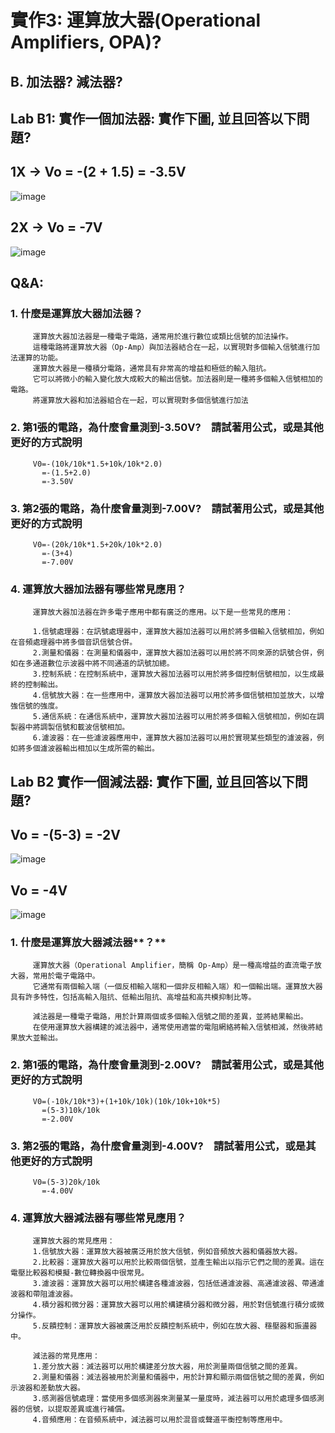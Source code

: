 # 實作3: 運算放大器(Operational Amplifiers, OPA)? 
## B. 加法器? 減法器?
## Lab B1: 實作一個加法器: 實作下圖, 並且回答以下問題?
## 1X → Vo = -(2 + 1.5) = -3.5V
![image](https://github.com/Jerry951230/EC2024/assets/162287588/ecf22e35-4819-43b1-9bac-a7fb789b4d73)

## 2X → Vo = -7V
![image](https://github.com/Jerry951230/EC2024/assets/162287588/54af60e8-55d9-44cb-b210-3efb1bedfe28)

## Q&A:

### **1. 什麼是運算放大器加法器？**
         運算放大器加法器是一種電子電路，通常用於進行數位或類比信號的加法操作。
         這種電路將運算放大器（Op-Amp）與加法器結合在一起，以實現對多個輸入信號進行加法運算的功能。
         運算放大器是一種積分電路，通常具有非常高的增益和極低的輸入阻抗。
         它可以將微小的輸入變化放大成較大的輸出信號。加法器則是一種將多個輸入信號相加的電路。
         將運算放大器和加法器組合在一起，可以實現對多個信號進行加法
         
### **2. 第1張的電路，為什麼會量測到-3.50V?　請試著用公式，或是其他更好的方式說明**
         V0=-(10k/10k*1.5+10k/10k*2.0)
           =-(1.5+2.0)
           =-3.50V
           
### **3. 第2張的電路，為什麼會量測到-7.00V?　請試著用公式，或是其他更好的方式說明**
         V0=-(20k/10k*1.5+20k/10k*2.0)
           =-(3+4)
           =-7.00V
           
### **4. 運算放大器加法器有哪些常見應用？**
         運算放大器加法器在許多電子應用中都有廣泛的應用。以下是一些常見的應用：

         1.信號處理器：在訊號處理器中，運算放大器加法器可以用於將多個輸入信號相加，例如在音頻處理器中將多個音訊信號合併。
         2.測量和儀器：在測量和儀器中，運算放大器加法器可以用於將不同來源的訊號合併，例如在多通道數位示波器中將不同通道的訊號加總。
         3.控制系統：在控制系統中，運算放大器加法器可以用於將多個控制信號相加，以生成最終的控制輸出。
         4.信號放大器：在一些應用中，運算放大器加法器可以用於將多個信號相加並放大，以增強信號的強度。
         5.通信系統：在通信系統中，運算放大器加法器可以用於將多個輸入信號相加，例如在調製器中將調製信號和載波信號相加。
         6.濾波器：在一些濾波器應用中，運算放大器加法器可以用於實現某些類型的濾波器，例如將多個濾波器輸出相加以生成所需的輸出。

## Lab B2 實作一個減法器: 實作下圖, 並且回答以下問題?
## Vo = -(5-3) = -2V
![image](https://github.com/Jerry951230/EC2024/assets/162287588/6a9ad632-c239-4f86-bd38-d6ed3563dc46)

## Vo = -4V
![image](https://github.com/Jerry951230/EC2024/assets/162287588/55450855-d332-4206-89d4-968e252aa5f7)

### **1. 什麼是運算放大器**減法器**？**
         運算放大器（Operational Amplifier，簡稱 Op-Amp）是一種高增益的直流電子放大器，常用於電子電路中。
         它通常有兩個輸入端（一個反相輸入端和一個非反相輸入端）和一個輸出端。運算放大器具有許多特性，包括高輸入阻抗、低輸出阻抗、高增益和高共模抑制比等。
        
         減法器是一種電子電路，用於計算兩個或多個輸入信號之間的差異，並將結果輸出。
         在使用運算放大器構建的減法器中，通常使用適當的電阻網絡將輸入信號相減，然後將結果放大並輸出。
         
### **2. 第1張的電路，為什麼會量測到-2.00V?　請試著用公式，或是其他更好的方式說明**
         V0=(-10k/10k*3)+(1+10k/10k)(10k/10k+10k*5)
           =(5-3)10k/10k
           =-2.00V
           
### **3. 第2張的電路，為什麼會量測到-4.00V?　請試著用公式，或是其他更好的方式說明**
         V0=(5-3)20k/10k
           =-4.00V
           
### **4. 運算放大器**減法器**有哪些常見應用？**
         運算放大器的常見應用：
         1.信號放大器：運算放大器被廣泛用於放大信號，例如音頻放大器和儀器放大器。
         2.比較器：運算放大器可以用於比較兩個信號，並產生輸出以指示它們之間的差異。這在電壓比較器和模擬-數位轉換器中很常見。
         3.濾波器：運算放大器可以用於構建各種濾波器，包括低通濾波器、高通濾波器、帶通濾波器和帶阻濾波器。
         4.積分器和微分器：運算放大器可以用於構建積分器和微分器，用於對信號進行積分或微分操作。
         5.反饋控制：運算放大器被廣泛用於反饋控制系統中，例如在放大器、穩壓器和振盪器中。

         減法器的常見應用：
         1.差分放大器：減法器可以用於構建差分放大器，用於測量兩個信號之間的差異。
         2.測量和儀器：減法器被用於測量和儀器中，用於計算和顯示兩個信號之間的差異，例如示波器和差動放大器。
         3.感測器信號處理：當使用多個感測器來測量某一量度時，減法器可以用於處理多個感測器的信號，以提取差異或進行補償。
         4.音頻應用：在音頻系統中，減法器可以用於混音或聲道平衡控制等應用中。
























         
